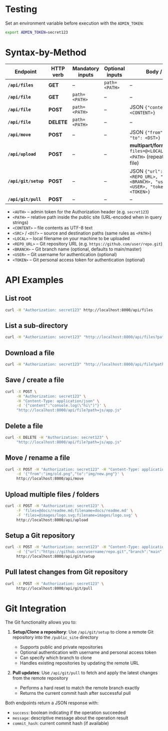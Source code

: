 # Testing
Set an environment variable before execution with the `ADMIN_TOKEN`:
```bash
export ADMIN_TOKEN=secret123
```

# Syntax-by-Method
| Endpoint              | HTTP verb  | Mandatory inputs | Optional inputs | Body / form                                                                         |
| --------------------- | ---------- | ---------------- | --------------- | ----------------------------------------------------------------------------------- |
| **`/api/files`**      | **GET**    | –                | `path=<PATH>`   | –                                                                                   |
| **`/api/file`**       | **GET**    | `path=<PATH>`    | –               | –                                                                                   |
| **`/api/file`**       | **POST**   | `path=<PATH>`    | –               | JSON `{"content": <CONTENT>}`                                                       |
| **`/api/file`**       | **DELETE** | `path=<PATH>`    | –               | –                                                                                   |
| **`/api/move`**       | **POST**   | –                | –               | JSON `{"from": <SRC>, "to": <DST>}`                                                 |
| **`/api/upload`**     | **POST**   | –                | –               | **multipart/form-data**<br>`files=@<LOCAL>;filename=<PATH>` (repeat for every file) |
| **`/api/git/setup`**  | **POST**   | –                | –               | JSON `{"url": <REPO_URL>, "branch": <BRANCH>, "username": <USER>, "token": <TOKEN>}` |
| **`/api/git/pull`**   | **POST**   | –                | –               | –                                                                                   |


- ```<AUTH>``` – admin token for the Authorization header (e.g. ```secret123```)
- ```<PATH>``` – relative path inside the public site (URL-encoded when in query strings)
- ```<CONTENT>``` – file contents as UTF-8 text
- ```<SRC>``` / ```<DST>``` – source and destination paths (same rules as ```<PATH>```)
- ```<LOCAL>``` – local filename on your machine to be uploaded
- ```<REPO_URL>``` – Git repository URL (e.g. ```https://github.com/user/repo.git```)
- ```<BRANCH>``` – Git branch name (optional, defaults to main/master)
- ```<USER>``` – Git username for authentication (optional)
- ```<TOKEN>``` – Git personal access token for authentication (optional)

# API Examples
## List root
```bash
curl -H "Authorization: secret123" http://localhost:8000/api/files
```

## List a sub‑directory
```bash
curl -H "Authorization: secret123" "http://localhost:8000/api/files?path=img%2Ficons"
```

## Download a file
```bash
curl -H "Authorization: secret123" "http://localhost:8000/api/file?path=index.html"
```

## Save / create a file
```bash
curl -X POST \
     -H "Authorization: secret123" \
     -H "Content-Type: application/json" \
     -d '{"content":"console.log(\"hi\")"}' \
     "http://localhost:8000/api/file?path=js/app.js"
```

## Delete a file
```bash
curl -X DELETE -H "Authorization: secret123" \
     "http://localhost:8000/api/file?path=js/app.js"
```

## Move / rename a file
```bash
curl -X POST -H "Authorization: secret123" -H "Content-Type: application/json" \
     -d '{"from":"img/old.png","to":"img/new.png"}' \
     http://localhost:8000/api/move
```

## Upload multiple files / folders
```bash
curl -X POST -H "Authorization: secret123" \
     -F 'files=@docs/readme.md;filename=docs/readme.md' \
     -F 'files=@images/logo.svg;filename=images/logo.svg' \
     http://localhost:8000/api/upload
```

## Setup a Git repository
```bash
curl -X POST -H "Authorization: secret123" -H "Content-Type: application/json" \
     -d '{"url":"https://github.com/username/repo.git","branch":"main","username":"username","token":"your_token"}' \
     http://localhost:8000/api/git/setup
```

## Pull latest changes from Git repository
```bash
curl -X POST -H "Authorization: secret123" \
     http://localhost:8000/api/git/pull
```

# Git Integration
The Git functionality allows you to:

1. **Setup/Clone a repository**: Use `/api/git/setup` to clone a remote Git repository into the `/public_site` directory
   - Supports public and private repositories
   - Optional authentication with username and personal access token
   - Can specify which branch to clone
   - Handles existing repositories by updating the remote URL

2. **Pull updates**: Use `/api/git/pull` to fetch and apply the latest changes from the remote repository
   - Performs a hard reset to match the remote branch exactly
   - Returns the current commit hash after successful pull

Both endpoints return a JSON response with:
- `success`: boolean indicating if the operation succeeded
- `message`: descriptive message about the operation result
- `commit_hash`: current commit hash (if available)
